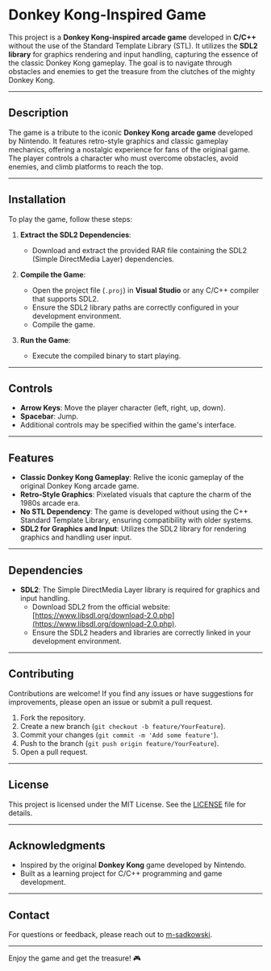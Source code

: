 # Donkey Kong-Inspired Game

This project is a **Donkey Kong-inspired arcade game** developed in **C/C++** without the use of the Standard Template Library (STL). It utilizes the **SDL2 library** for graphics rendering and input handling, capturing the essence of the classic Donkey Kong gameplay. The goal is to navigate through obstacles and enemies to get the treasure from the clutches of the mighty Donkey Kong.

---

## Description

The game is a tribute to the iconic **Donkey Kong arcade game** developed by Nintendo. It features retro-style graphics and classic gameplay mechanics, offering a nostalgic experience for fans of the original game. The player controls a character who must overcome obstacles, avoid enemies, and climb platforms to reach the top.

---

## Installation

To play the game, follow these steps:

1. **Extract the SDL2 Dependencies**:
   - Download and extract the provided RAR file containing the SDL2 (Simple DirectMedia Layer) dependencies.

2. **Compile the Game**:
   - Open the project file (`.proj`) in **Visual Studio** or any C/C++ compiler that supports SDL2.
   - Ensure the SDL2 library paths are correctly configured in your development environment.
   - Compile the game.

3. **Run the Game**:
   - Execute the compiled binary to start playing.

---

## Controls

- **Arrow Keys**: Move the player character (left, right, up, down).
- **Spacebar**: Jump.
- Additional controls may be specified within the game's interface.

---

## Features

- **Classic Donkey Kong Gameplay**: Relive the iconic gameplay of the original Donkey Kong arcade game.
- **Retro-Style Graphics**: Pixelated visuals that capture the charm of the 1980s arcade era.
- **No STL Dependency**: The game is developed without using the C++ Standard Template Library, ensuring compatibility with older systems.
- **SDL2 for Graphics and Input**: Utilizes the SDL2 library for rendering graphics and handling user input.

---

## Dependencies

- **SDL2**: The Simple DirectMedia Layer library is required for graphics and input handling.
  - Download SDL2 from the official website: [https://www.libsdl.org/download-2.0.php](https://www.libsdl.org/download-2.0.php).
  - Ensure the SDL2 headers and libraries are correctly linked in your development environment.

---

## Contributing

Contributions are welcome! If you find any issues or have suggestions for improvements, please open an issue or submit a pull request.

1. Fork the repository.
2. Create a new branch (`git checkout -b feature/YourFeature`).
3. Commit your changes (`git commit -m 'Add some feature'`).
4. Push to the branch (`git push origin feature/YourFeature`).
5. Open a pull request.

---

## License

This project is licensed under the MIT License. See the [LICENSE](LICENSE) file for details.

---

## Acknowledgments

- Inspired by the original **Donkey Kong** game developed by Nintendo.
- Built as a learning project for C/C++ programming and game development.

---

## Contact

For questions or feedback, please reach out to [m-sadkowski](https://github.com/m-sadkowski).

---

Enjoy the game and get the treasure! 🎮